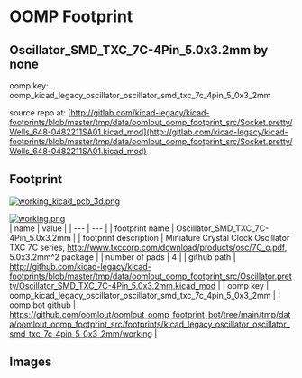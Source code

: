 # OOMP Footprint  
## Oscillator_SMD_TXC_7C-4Pin_5.0x3.2mm  by none  
  
oomp key: oomp_kicad_legacy_oscillator_oscillator_smd_txc_7c_4pin_5_0x3_2mm  
  
source repo at: [http://gitlab.com/kicad-legacy/kicad-footprints/blob/master/tmp/data/oomlout_oomp_footprint_src/Socket.pretty/Wells_648-0482211SA01.kicad_mod](http://gitlab.com/kicad-legacy/kicad-footprints/blob/master/tmp/data/oomlout_oomp_footprint_src/Socket.pretty/Wells_648-0482211SA01.kicad_mod)  
## Footprint  
  
[![working_kicad_pcb_3d.png](working_kicad_pcb_3d_600.png)](working_kicad_pcb_3d.png)  
  
[![working.png](working_600.png)](working.png)  
| name | value | 
| --- | --- | 
| footprint name | Oscillator_SMD_TXC_7C-4Pin_5.0x3.2mm | 
| footprint description | Miniature Crystal Clock Oscillator TXC 7C series, http://www.txccorp.com/download/products/osc/7C_o.pdf, 5.0x3.2mm^2 package | 
| number of pads | 4 | 
| github path | http://github.com/kicad-legacy/kicad-footprints/blob/master/tmp/data/oomlout_oomp_footprint_src/Oscillator.pretty/Oscillator_SMD_TXC_7C-4Pin_5.0x3.2mm.kicad_mod | 
| oomp key | oomp_kicad_legacy_oscillator_oscillator_smd_txc_7c_4pin_5_0x3_2mm | 
| oomp bot github | https://github.com/oomlout/oomlout_oomp_footprint_bot/tree/main/tmp/data/oomlout_oomp_footprint_src/footprints/kicad_legacy_oscillator_oscillator_smd_txc_7c_4pin_5_0x3_2mm/working | 
## Images  
